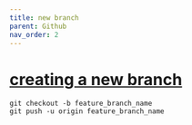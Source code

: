 ```yaml
---
title: new branch
parent: Github
nav_order: 2
---
```


# [creating a new branch](https://www.freecodecamp.org/forum/t/push-a-new-local-branch-to-a-remote-git-repository-and-track-it-too/13222)

```
git checkout -b feature_branch_name
git push -u origin feature_branch_name
```
